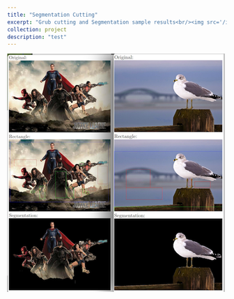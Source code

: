 ```yaml
---
title: "Segmentation Cutting"
excerpt: "Grub cutting and Segmentation sample results<br/><img src='/images/project3_1.png'>"
collection: project
description: "test"
---
```

<!--
Automatically select images which can form a panorama scene from a folder and generate all possible panorama images. Blending adjacent part of different images. Find common objects from different scenes and then stitch the images.

-->
![](/images/project3_1.png)
